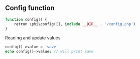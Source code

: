 
## Config function

```php
function config() {
	retrun \phi\config([], include __DIR__ . '/config.php') 
}
```

Reading and update values

```php
config()->value = 'save'
echo config()->value; // will print save 
```
